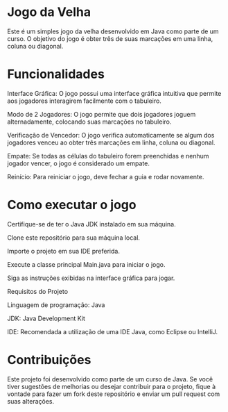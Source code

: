 # Jogo da Velha 
Este é um simples jogo da velha desenvolvido em Java como parte de um curso. O objetivo do jogo é obter três de suas marcações em uma linha, coluna ou diagonal.

# Funcionalidades

Interface Gráfica: O jogo possui uma interface gráfica intuitiva que permite aos jogadores interagirem facilmente com o tabuleiro.

Modo de 2 Jogadores: O jogo permite que dois jogadores joguem alternadamente, colocando suas marcações no tabuleiro.

Verificação de Vencedor: O jogo verifica automaticamente se algum dos jogadores venceu ao obter três marcações em linha, coluna ou diagonal.

Empate: Se todas as células do tabuleiro forem preenchidas e nenhum jogador vencer, o jogo é considerado um empate.

Reinício: Para reiniciar o jogo, deve fechar a guia e rodar novamente.

# Como executar o jogo

Certifique-se de ter o Java JDK instalado em sua máquina.

Clone este repositório para sua máquina local.

Importe o projeto em sua IDE preferida.

Execute a classe principal Main.java para iniciar o jogo.

Siga as instruções exibidas na interface gráfica para jogar.

Requisitos do Projeto

Linguagem de programação: Java

JDK: Java Development Kit

IDE: Recomendada a utilização de uma IDE Java, como Eclipse ou IntelliJ.

#  Contribuições

Este projeto foi desenvolvido como parte de um curso de Java. Se você tiver sugestões de melhorias ou desejar contribuir para o projeto, fique à vontade para fazer um fork deste repositório e enviar um pull request com suas alterações.
